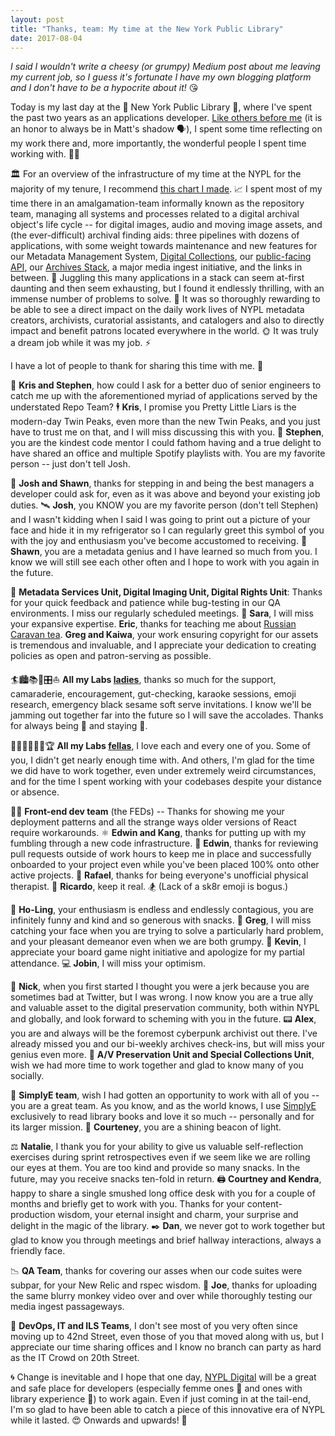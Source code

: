 ```yaml
---
layout: post
title: "Thanks, team: My time at the New York Public Library"
date: 2017-08-04
---
```


*I said I wouldn't write a cheesy (or grumpy) Medium post about me leaving my current job, so I guess it's fortunate I have my own blogging platform and I don't have to be a hypocrite about it!* 😘  

Today is my last day at the 🦁 New York Public Library 🦁, where I've spent the past two years as an applications developer. [Like others before me](https://medium.com/@thisismattmiller/moving-on-from-nypl-297c51cd4cb3) (it is an honor to always be in Matt's shadow 🗣), I spent some time reflecting on my work there and, more importantly, the wonderful people I spent time working with. 👩‍💻

🏛 For an overview of the infrastructure of my time at the NYPL for the majority of my tenure, I recommend [this chart I made](http://ablwr.github.io/technology-is-people/). 📈 I spent most of my time there in an amalgamation-team informally known as the repository team, managing all systems and processes related to a digital archival object's life cycle -- for digital images, audio and moving image assets, and (the ever-difficult) archival finding aids: three pipelines with dozens of applications, with some weight towards maintenance and new features for our Metadata Management System, [Digital Collections](https://digitalcollections.nypl.org/), our [public-facing API](http://api.repo.nypl.org/), our [Archives Stack](http://archives.nypl.org/), a major media ingest initiative, and the links in between. 🍝 Juggling this many applications in a stack can seem at-first daunting and then seem exhausting, but I found it endlessly thrilling, with an immense number of problems to solve. 🥂 It was so thoroughly rewarding to be able to see a direct impact on the daily work lives of NYPL metadata creators, archivists, curatorial assistants, and catalogers and also to directly impact and benefit patrons located everywhere in the world. 🌞 It was truly a dream job while it was my job. ⚡️

I have a lot of people to thank for sharing this time with me. 🙏

💎 **Kris and Stephen**, how could I ask for a better duo of senior engineers to catch me up with the aforementioned myriad of applications served by the understated Repo Team? 🕴 **Kris**, I promise you Pretty Little Liars is the modern-day Twin Peaks, even more than the new Twin Peaks, and you just have to trust me on that, and I will miss discussing this with you. 💁 **Stephen**, you are the kindest code mentor I could fathom having and a true delight to have shared an office and multiple Spotify playlists with. You are my favorite person -- just don't tell Josh.

📝 **Josh and Shawn**, thanks for stepping in and being the best managers a developer could ask for, even as it was above and beyond your existing job duties. 🛰 **Josh**, you KNOW you are my favorite person (don't tell Stephen) and I wasn't kidding when I said I was going to print out a picture of your face and hide it in my refrigerator so I can regularly greet this symbol of you with the joy and enthusiasm you've become accustomed to receiving. 🔭 **Shawn**, you are a metadata genius and I have learned so much from you. I know we will still see each other often and I hope to work with you again in the future.

📖 **Metadata Services Unit, Digital Imaging Unit, Digital Rights Unit**: Thanks for your quick feedback and patience while bug-testing in our QA environments. I miss our regularly scheduled meetings. 📮 **Sara**, I will miss your expansive expertise. **Eric**, thanks for teaching me about [Russian Caravan tea](https://en.wikipedia.org/wiki/Russian_Caravan). **Greg and Kaiwa**, your work ensuring copyright for our assets is tremendous and invaluable, and I appreciate your dedication to creating policies as open and patron-serving as possible.

🏄‍🏙📚💃🎛⛵️ **All my Labs [ladies](https://www.youtube.com/watch?v=NsBRg2fs_3U)**, thanks so much for the support, camaraderie, encouragement, gut-checking, karaoke sessions, emoji research, emergency black sesame soft serve invitations. I know we'll be jamming out together far into the future so I will save the accolades. Thanks for always being 💖 and staying 💅.

🤠🚀🎼🍍😑👾🏆 **All my Labs [fellas](https://www.youtube.com/watch?v=mPRy1B4t5YA)**, I love each and every one of you. Some of you, I didn't get nearly enough time with. And others, I'm glad for the time we did have to work together, even under extremely weird circumstances, and for the time I spent working with your codebases despite your distance or absence.

🕵🏻 **Front-end dev team** (the FEDs) -- Thanks for showing me your deployment patterns and all the strange ways older versions of React require workarounds. ⚛️ **Edwin and Kang**, thanks for putting up with my fumbling through a new code infrastructure. 🏃 **Edwin**, thanks for reviewing pull requests outside of work hours to keep me in place and successfully onboarded to your project even while you've been placed 100% onto other active projects. 💪 **Rafael**, thanks for being everyone's unofficial physical therapist. 🍖 **Ricardo**, keep it real. 🏂 (Lack of a sk8r emoji is bogus.)

🎏 **Ho-Ling**, your enthusiasm is endless and endlessly contagious, you are infinitely funny and kind and so generous with snacks. 🔌 **Greg**, I will miss catching your face when you are trying to solve a particularly hard problem, and your pleasant demeanor even when we are both grumpy. 🎲 **Kevin**, I appreciate your board game night initiative and apologize for my partial attendance. 💻 **Jobin**, I will miss your optimism.

💾 **Nick**, when you first started I thought you were a jerk because you are sometimes bad at Twitter, but I was wrong. I now know you are a true ally and valuable asset to the digital preservation community, both within NYPL and globally, and look forward to scheming with you in the future. 📟 **Alex**, you are and always will be the foremost cyberpunk archivist out there. I've already missed you and our bi-weekly archives check-ins, but will miss your genius even more. 💽 **A/V Preservation Unit and Special Collections Unit**, wish we had more time to work together and glad to know many of you socially.

📱 **SimplyE team**, wish I had gotten an opportunity to work with all of you -- you are a great team. As you know, and as the world knows, I use [SimplyE](http://www.librarysimplified.org/index.html) exclusively to read library books and love it so much -- personally and for its larger mission. 🍵 **Courteney**, you are a shining beacon of light.

⚖️ **Natalie**, I thank you for your ability to give us valuable self-reflection exercises during sprint retrospectives even if we seem like we are rolling our eyes at them. You are too kind and provide so many snacks. In the future, may you receive snacks ten-fold in return. 🖨 **Courtney and Kendra**, happy to share a single smushed long office desk with you for a couple of months and briefly get to work with you. Thanks for your content-production wisdom, your eternal insight and charm, your surprise and delight in the magic of the library. ✒️ **Dan**, we never got to work together but glad to know you through meetings and brief hallway interactions, always a friendly face.

📉 **QA Team**, thanks for covering our asses when our code suites were subpar, for your New Relic and rspec wisdom. 🐒 **Joe**, thanks for uploading the same blurry monkey video over and over while thoroughly testing our media ingest passageways.

🚥 **DevOps, IT and ILS Teams**, I don't see most of you very often since moving up to 42nd Street, even those of you that moved along with us, but I appreciate our time sharing offices and I know no branch can party as hard as the IT Crowd on 20th Street.

🌀 Change is inevitable and I hope that one day, [NYPL Digital](https://www.youtube.com/watch?v=M5RoaBhlK6o) will be a great and safe place for developers (especially femme ones 👯 and ones with library experience 🤖) to work again. Even if just coming in at the tail-end, I'm so glad to have been able to catch a piece of this innovative era of NYPL while it lasted. 😍 Onwards and upwards! 🚀
